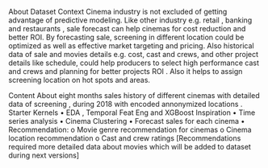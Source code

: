 About Dataset
Context
Cinema industry is not excluded of getting advantage of predictive modeling. Like other industry e.g. retail , banking and restaurants , sale forecast
can help cinemas for cost reduction and better ROI. By forecasting sale, screening in different location could be optimized as well as effective market targeting and pricing.
Also historical data of sale and movies details e.g. cost, cast and crews, and other project details like schedule, could help producers to select high performance cast and crews and planning for better projects ROI . Also it helps to assign screening location on hot spots and areas.
 
Content
About eight months sales history of different cinemas with detailed data of screening , during 2018 with encoded annonymized locations .
Starter Kernels
•	EDA , Temporal Feat Eng and XGBoost
Inspiration
•	Time series analysis
•	Cinema Clustering
•	Forecast sales for each cinema
•	Recommendation:
o	Movie genre recommendation for cinemas
o	Cinema location recommendation
o	Cast and crew ratings
[Recommendations required more detailed data about movies which will be added to dataset during next versions]


